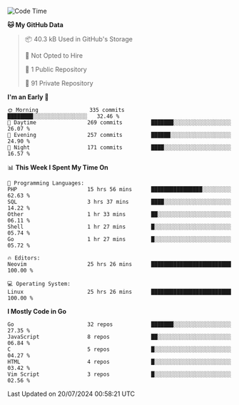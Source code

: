 
<!--START_SECTION:waka-->
![Code Time](http://img.shields.io/badge/Code%20Time-5%2C076%20hrs%2030%20mins-blue)

**🐱 My GitHub Data** 

> 📦 40.3 kB Used in GitHub's Storage 
 > 
> 🚫 Not Opted to Hire
 > 
> 📜 1 Public Repository 
 > 
> 🔑 91 Private Repository 
 > 
**I'm an Early 🐤** 

```text
🌞 Morning                335 commits         ████████░░░░░░░░░░░░░░░░░   32.46 % 
🌆 Daytime                269 commits         ███████░░░░░░░░░░░░░░░░░░   26.07 % 
🌃 Evening                257 commits         ██████░░░░░░░░░░░░░░░░░░░   24.90 % 
🌙 Night                  171 commits         ████░░░░░░░░░░░░░░░░░░░░░   16.57 % 
```


📊 **This Week I Spent My Time On** 

```text
💬 Programming Languages: 
PHP                      15 hrs 56 mins      ████████████████░░░░░░░░░   62.63 % 
SQL                      3 hrs 37 mins       ████░░░░░░░░░░░░░░░░░░░░░   14.22 % 
Other                    1 hr 33 mins        ██░░░░░░░░░░░░░░░░░░░░░░░   06.11 % 
Shell                    1 hr 27 mins        █░░░░░░░░░░░░░░░░░░░░░░░░   05.74 % 
Go                       1 hr 27 mins        █░░░░░░░░░░░░░░░░░░░░░░░░   05.72 % 

🔥 Editors: 
Neovim                   25 hrs 26 mins      █████████████████████████   100.00 % 

💻 Operating System: 
Linux                    25 hrs 26 mins      █████████████████████████   100.00 % 
```

**I Mostly Code in Go** 

```text
Go                       32 repos            ███████░░░░░░░░░░░░░░░░░░   27.35 % 
JavaScript               8 repos             ██░░░░░░░░░░░░░░░░░░░░░░░   06.84 % 
C                        5 repos             █░░░░░░░░░░░░░░░░░░░░░░░░   04.27 % 
HTML                     4 repos             █░░░░░░░░░░░░░░░░░░░░░░░░   03.42 % 
Vim Script               3 repos             █░░░░░░░░░░░░░░░░░░░░░░░░   02.56 % 
```




 Last Updated on 20/07/2024 00:58:21 UTC
<!--END_SECTION:waka-->
